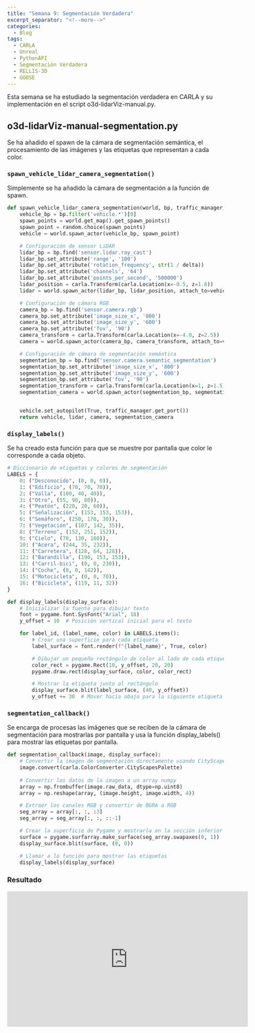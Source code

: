 ```yaml
---
title: "Semana 9: Segmentación Verdadera"
excerpt_separator: "<!--more-->"
categories:
  - Blog
tags:
  - CARLA
  - Unreal
  - PythonAPI
  - Segmentación Verdadera
  - RELLIS-3D
  - GOOSE
---
```


Esta semana se ha estudiado la segmentación verdadera en CARLA y su implementación en el script o3d-lidarViz-manual.py.

## o3d-lidarViz-manual-segmentation.py
Se ha añadido el spawn de la cámara de segmentación semántica, el procesamiento de las imágenes y las etiquetas que
representan a cada color.

### `spawn_vehicle_lidar_camera_segmentation()`
Simplemente se ha añadido la cámara de segmentación a la función de spawn.

```python
def spawn_vehicle_lidar_camera_segmentation(world, bp, traffic_manager, delta):
    vehicle_bp = bp.filter('vehicle.*')[0]
    spawn_points = world.get_map().get_spawn_points()
    spawn_point = random.choice(spawn_points)
    vehicle = world.spawn_actor(vehicle_bp, spawn_point)

    # Configuración de sensor LiDAR
    lidar_bp = bp.find('sensor.lidar.ray_cast')
    lidar_bp.set_attribute('range', '100')
    lidar_bp.set_attribute('rotation_frequency', str(1 / delta))
    lidar_bp.set_attribute('channels', '64')
    lidar_bp.set_attribute('points_per_second', '500000')
    lidar_position = carla.Transform(carla.Location(x=-0.5, z=1.8))
    lidar = world.spawn_actor(lidar_bp, lidar_position, attach_to=vehicle)

    # Configuración de cámara RGB
    camera_bp = bp.find('sensor.camera.rgb')
    camera_bp.set_attribute('image_size_x', '800')
    camera_bp.set_attribute('image_size_y', '600')
    camera_bp.set_attribute('fov', '90')
    camera_transform = carla.Transform(carla.Location(x=-4.0, z=2.5))
    camera = world.spawn_actor(camera_bp, camera_transform, attach_to=vehicle)

    # Configuración de cámara de segmentación semántica
    segmentation_bp = bp.find('sensor.camera.semantic_segmentation')
    segmentation_bp.set_attribute('image_size_x', '800')
    segmentation_bp.set_attribute('image_size_y', '600')
    segmentation_bp.set_attribute('fov', '90')
    segmentation_transform = carla.Transform(carla.Location(x=1, z=1.5))
    segmentation_camera = world.spawn_actor(segmentation_bp, segmentation_transform, attach_to=vehicle)


    vehicle.set_autopilot(True, traffic_manager.get_port())
    return vehicle, lidar, camera, segmentation_camera
```

### `display_labels()`
Se ha creado esta función para que se muestre por pantalla que color le corresponde a cada objeto.

```python
# Diccionario de etiquetas y colores de segmentación
LABELS = {
    0: ("Desconocido", (0, 0, 0)),
    1: ("Edificio", (70, 70, 70)),
    2: ("Valla", (100, 40, 40)),
    3: ("Otro", (55, 90, 80)),
    4: ("Peatón", (220, 20, 60)),
    5: ("Señalización", (153, 153, 153)),
    6: ("Semáforo", (250, 170, 30)),
    7: ("Vegetación", (107, 142, 35)),
    8: ("Terreno", (152, 251, 152)),
    9: ("Cielo", (70, 130, 180)),
    10: ("Acera", (244, 35, 232)),
    11: ("Carretera", (128, 64, 128)),
    12: ("Barandilla", (190, 153, 153)),
    13: ("Carril-bici", (0, 0, 230)),
    14: ("Coche", (0, 0, 142)),
    15: ("Motocicleta", (0, 0, 70)),
    16: ("Bicicleta", (119, 11, 32))
}

def display_labels(display_surface):
    # Inicializar la fuente para dibujar texto
    font = pygame.font.SysFont("Arial", 18)
    y_offset = 10  # Posición vertical inicial para el texto

    for label_id, (label_name, color) in LABELS.items():
        # Crear una superficie para cada etiqueta
        label_surface = font.render(f"{label_name}", True, color)

        # Dibujar un pequeño rectángulo de color al lado de cada etiqueta
        color_rect = pygame.Rect(10, y_offset, 20, 20)
        pygame.draw.rect(display_surface, color, color_rect)

        # Mostrar la etiqueta junto al rectángulo
        display_surface.blit(label_surface, (40, y_offset))
        y_offset += 30  # Mover hacia abajo para la siguiente etiqueta
```

### `segmentation_callback()`
Se encarga de procesas las imágenes que se reciben de la cámara de segmentación para mostrarlas por pantalla y usa la función 
display_labels() para mostrar las etiquetas por pantalla.

```python
def segmentation_callback(image, display_surface):
    # Convertir la imagen de segmentación directamente usando CityScapesPalette
    image.convert(carla.ColorConverter.CityScapesPalette)
    
    # Convertir los datos de la imagen a un array numpy
    array = np.frombuffer(image.raw_data, dtype=np.uint8)
    array = np.reshape(array, (image.height, image.width, 4))

    # Extraer los canales RGB y convertir de BGRA a RGB
    seg_array = array[:, :, :3]
    seg_array = seg_array[:, :, ::-1]

    # Crear la superficie de Pygame y mostrarla en la sección inferior de la pantalla
    surface = pygame.surfarray.make_surface(seg_array.swapaxes(0, 1))
    display_surface.blit(surface, (0, 0))

    # Llamar a la función para mostrar las etiquetas
    display_labels(display_surface)
```
### Resultado
<p align="center">
<iframe width="560" height="315" src="https://youtu.be/LyRu8TcWrBA" title="YouTube video player" frameborder="0" allow="accelerometer; autoplay; clipboard-write; encrypted-media; gyroscope; picture-in-picture; web-share" referrerpolicy="strict-origin-when-cross-origin" allowfullscreen></iframe>
</p>

